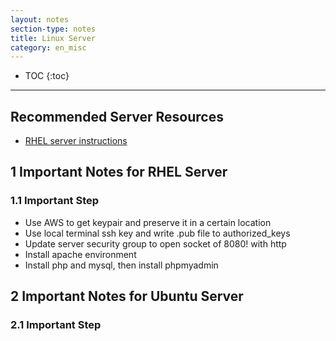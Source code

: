 ```yaml
---
layout: notes
section-type: notes
title: Linux Server 
category: en_misc
---
```


* TOC
{:toc}
---

## Recommended Server Resources
* [RHEL server instructions]()

## 1 Important Notes for RHEL Server
### 1.1 Important Step
* Use AWS to get keypair and preserve it in a certain location
* Use local terminal ssh key and write .pub file to authorized_keys
* Update server security group to open socket of 8080! with http
* Install apache environment
* Install php and mysql, then install phpmyadmin

## 2 Important Notes for Ubuntu Server
### 2.1 Important Step